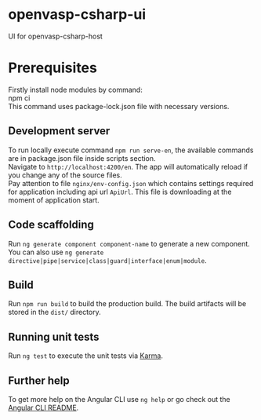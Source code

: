 # openvasp-csharp-ui

UI for openvasp-csharp-host

# Prerequisites

Firstly install node modules by command:  
npm ci  
This command uses package-lock.json file with necessary versions.

## Development server

To run locally execute command `npm run serve-en`, the available commands are in package.json file inside scripts section.  
Navigate to `http://localhost:4200/en`. The app will automatically reload if you change any of the source files.  
Pay attention to file `nginx/env-config.json` which contains settings required for application including api url `ApiUrl`. This file is downloading at the moment of application start.

## Code scaffolding

Run `ng generate component component-name` to generate a new component. You can also use `ng generate directive|pipe|service|class|guard|interface|enum|module`.

## Build

Run `npm run build` to build the production build. The build artifacts will be stored in the `dist/` directory.

## Running unit tests

Run `ng test` to execute the unit tests via [Karma](https://karma-runner.github.io).

## Further help

To get more help on the Angular CLI use `ng help` or go check out the [Angular CLI README](https://github.com/angular/angular-cli/blob/master/README.md).
